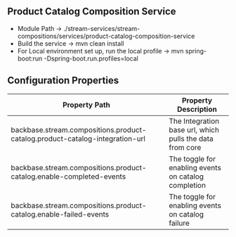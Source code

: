 ## Product Catalog Composition Service

- Module Path -> ./stream-services/stream-compositions/services/product-catalog-composition-service
- Build the service -> mvn clean install
- For Local environment set up, run the local profile -> mvn spring-boot:run -Dspring-boot.run.profiles=local

## Configuration Properties

| Property Path                                                                | Property Description                                     |
| ---------------------------------------------------------------------------- | -------------------------------------------------------- |
| backbase.stream.compositions.product-catalog.product-catalog-integration-url | The Integration base url, which pulls the data from core |
| backbase.stream.compositions.product-catalog.enable-completed-events         | The toggle for enabling events on catalog completion     |
| backbase.stream.compositions.product-catalog.enable-failed-events            | The toggle for enabling events on catalog failure        |
